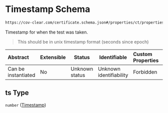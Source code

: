 # Timestamp Schema

```txt
https://cov-clear.com/certificate.schema.json#/properties/ct/properties/t/properties/ts
```

Timestamp for when the test was taken.


> This should be in unix timestamp format (seconds since epoch)
>

| Abstract            | Extensible | Status         | Identifiable            | Custom Properties | Additional Properties | Access Restrictions | Defined In                                                                  |
| :------------------ | ---------- | -------------- | ----------------------- | :---------------- | --------------------- | ------------------- | --------------------------------------------------------------------------- |
| Can be instantiated | No         | Unknown status | Unknown identifiability | Forbidden         | Allowed               | none                | [certificate.schema.json\*](certificate.schema.json "open original schema") |

## ts Type

`number` ([Timestamp](certificate-properties-certificate-section-properties-test-properties-timestamp.md))

